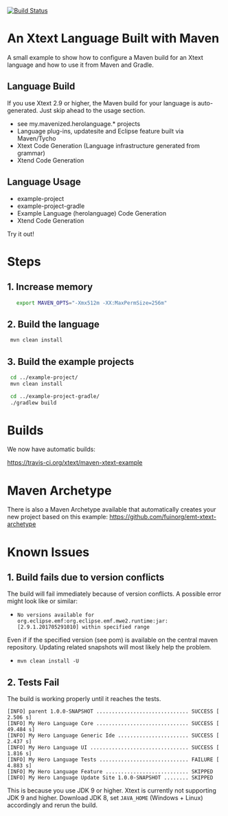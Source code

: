 [![Build Status](https://travis-ci.org/xtext/maven-xtext-example.svg?branch=master)](https://travis-ci.org/xtext/maven-xtext-example)

# An Xtext Language Built with Maven

A small example to show how to configure a Maven build for an Xtext language and how to use it from Maven and Gradle.

## Language Build

If you use Xtext 2.9 or higher, the Maven build for your language is auto-generated. Just skip ahead to the usage section.

- see my.mavenized.herolanguage.* projects
- Language plug-ins, updatesite and Eclipse feature built via Maven/Tycho
- Xtext Code Generation (Language infrastructure generated from grammar)
- Xtend Code Generation

## Language Usage

- example-project
- example-project-gradle
- Example Language (herolanguage) Code Generation
- Xtend Code Generation

Try it out!

# Steps

## 1. Increase memory

```bash
   export MAVEN_OPTS="-Xmx512m -XX:MaxPermSize=256m"
```

## 2. Build the language

```bash
 mvn clean install
```

## 3. Build the example projects

```bash
 cd ../example-project/
 mvn clean install
```

```bash
 cd ../example-project-gradle/
 ./gradlew build
```

# Builds

We now have automatic builds:

https://travis-ci.org/xtext/maven-xtext-example

# Maven Archetype

There is also a Maven Archetype available that automatically creates your new project based on this example:
https://github.com/fuinorg/emt-xtext-archetype

# Known Issues

## 1. Build fails due to version conflicts

The build will fail immediately because of version conflicts. A possible error might look like or similar: 

* ```No versions available for org.eclipse.emf:org.eclipse.emf.mwe2.runtime:jar:[2.9.1.201705291010] within specified range```

Even if if the specified version (see pom) is available on the central maven repository. Updating related snapshots will most likely help the problem.

* ```mvn clean install -U```

## 2. Tests Fail

The build is working properly until it reaches the tests. 

```
[INFO] parent 1.0.0-SNAPSHOT .............................. SUCCESS [  2.506 s]
[INFO] My Hero Language Core .............................. SUCCESS [ 49.484 s]
[INFO] My Hero Language Generic Ide ....................... SUCCESS [  2.437 s]
[INFO] My Hero Language UI ................................ SUCCESS [  1.816 s]
[INFO] My Hero Language Tests ............................. FAILURE [  4.883 s]
[INFO] My Hero Language Feature ........................... SKIPPED
[INFO] My Hero Language Update Site 1.0.0-SNAPSHOT ........ SKIPPED
```
This is because you use JDK 9 or higher. Xtext is currently not supporting JDK 9 and higher. Download JDK 8, set `JAVA_HOME` (Windows + Linux) accordingly and rerun the build.



